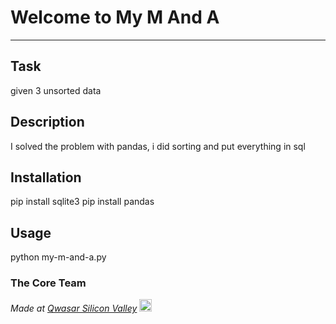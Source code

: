 # Welcome to My M And A
***

## Task
given 3 unsorted data

## Description
I solved the problem with pandas, i did sorting and put everything in sql

## Installation
pip install sqlite3
pip install pandas

## Usage
python my-m-and-a.py

### The Core Team


<span><i>Made at <a href='https://qwasar.io'>Qwasar Silicon Valley</a></i></span>
<span><img alt='Qwasar Silicon Valley Logo' src='https://storage.googleapis.com/qwasar-public/qwasar-logo_50x50.png' width='20px'></span>
